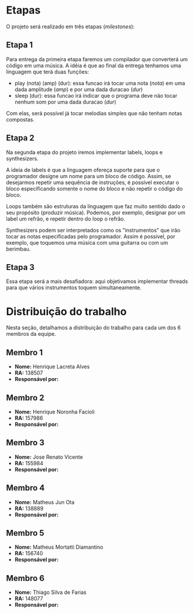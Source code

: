# Etapas
O projeto será realizado em três etapas (*milestones*):

## Etapa 1
Para entrega da primeira etapa faremos um compilador que converterá um código em uma música. A idéia é que ao final da entrega tenhamos uma linguagem que terá duas funções:

- play (nota) (amp) (dur): essa funcao irá tocar uma nota (*nota*) em uma dada amplitude (*amp*) e por uma dada duracao (*dur*)
- sleep (dur): essa funcao irá indicar que o programa deve não tocar nenhum som por uma dada duracao (*dur*)

Com elas, será possível já tocar melodias simples que não tenham notas compostas.

## Etapa 2
Na segunda etapa do projeto iremos implementar labels, loops e synthesizers.

A ideia de labels é que a linguagem ofereça suporte para que o programador designe um nome para um bloco de código. Assim, se desejarmos repetir uma 
sequência de instruções, é possível executar o bloco especificando somente o nome do bloco e não repetir o código do bloco.

Loops também são estruturas da linguagem que faz muito sentido dado o seu propósito (produzir música). Podemos, por exemplo, designar por um label um refrão, e repetir
dentro do loop o refrão.

Synthesizers podem ser interpretados como os "instrumentos" que irão tocar as notas especificadas pelo programador. Assim é possível, por exemplo, que toquemos
uma música com uma guitarra ou com um berimbau.

## Etapa 3
Essa etapa será a mais desafiadora: aqui objetivamos implementar threads para que vários instrumentos toquem simultaneamente. 

# Distribuição do trabalho
Nesta seção, detalhamos a distribuição do trabalho para cada um dos 6 membros da equipe.

## Membro 1
 - **Nome:** Henrique Lacreta Alves
 - **RA:** 138507
 - **Responsável por:**

## Membro 2
 - **Nome:** Henrique Noronha Facioli
 - **RA:** 157986
 - **Responsável por:**

## Membro 3
 - **Nome:** Jose Renato Vicente
 - **RA:** 155984
 - **Responsável por:**

## Membro 4
 - **Nome:** Matheus Jun Ota
 - **RA:** 138889
 - **Responsável por:**

## Membro 5
 - **Nome:** Matheus Mortatti Diamantino
 - **RA:** 156740
 - **Responsável por:**

## Membro 6
 - **Nome:** Thiago Silva de Farias
 - **RA:** 148077
 - **Responsável por:**
